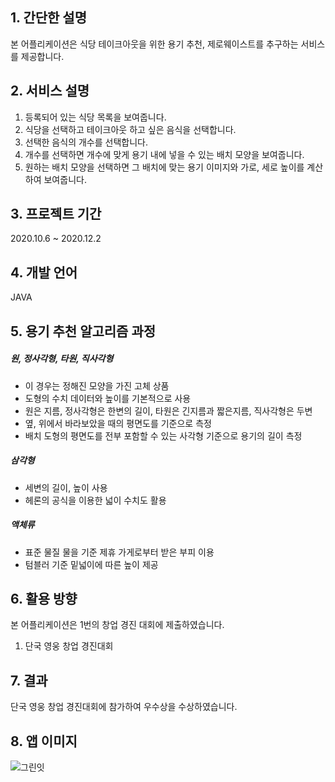 ## 1. 간단한 설명
본 어플리케이션은 식당 테이크아웃을 위한 용기 추천, 제로웨이스트를 추구하는 서비스를 제공합니다.

## 2. 서비스 설명

1) 등록되어 있는 식당 목록을 보여줍니다.
2) 식당을 선택하고 테이크아웃 하고 싶은 음식을 선택합니다.
3) 선택한 음식의 개수를 선택합니다.
4) 개수를 선택하면 개수에 맞게 용기 내에 넣을 수 있는 배치 모양을 보여줍니다.
5) 원하는 배치 모양을 선택하면 그 배치에 맞는 용기 이미지와 가로, 세로 높이를 계산하여 보여줍니다.

## 3. 프로젝트 기간
2020.10.6 ~ 2020.12.2

## 4. 개발 언어
JAVA

## 5. 용기 추천 알고리즘 과정
##### 원, 정사각형, 타원, 직사각형
+ 이 경우는 정해진 모양을 가진 고체 상품
+ 도형의 수치 데이터와 높이를 기본적으로 사용
+ 원은 지름, 정사각형은 한변의 길이, 타원은 긴지름과 짧은지름, 직사각형은 두변
+ 옆, 위에서 바라보았을 때의 평면도를 기준으로 측정
+ 배치 도형의 평면도를 전부 포함할 수 있는 사각형 기준으로 용기의 길이 측정 
##### 삼각형
+ 세변의 길이, 높이 사용
+ 헤론의 공식을 이용한 넓이 수치도 활용
##### 액체류
+ 표준 물질 물을 기준 제휴 가게로부터 받은 부피 이용
+ 텀블러 기준 밑넓이에 따른 높이 제공

## 6. 활용 방향
본 어플리케이션은 1번의 창업 경진 대회에 제출하였습니다.
1. 단국 영웅 창업 경진대회

## 7. 결과
단국 영웅 창업 경진대회에 참가하여 우수상을 수상하였습니다.

## 8. 앱 이미지
![그린잇](https://user-images.githubusercontent.com/17876424/114310628-51e5a880-9b26-11eb-8760-270d2d42fa56.PNG)
